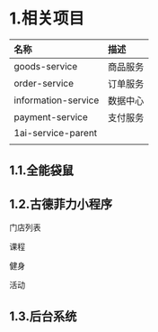 # 1.相关项目

| 名称 | 描述 |
| :--- | :--- |
| goods-service | 商品服务 |
| order-service | 订单服务 |
| information-service | 数据中心 |
| payment-service | 支付服务 |
| 1ai-service-parent |  |
|  |  |

## 1.1.全能袋鼠

## 1.2.古德菲力小程序

门店列表

课程

健身

活动

## 1.3.后台系统



